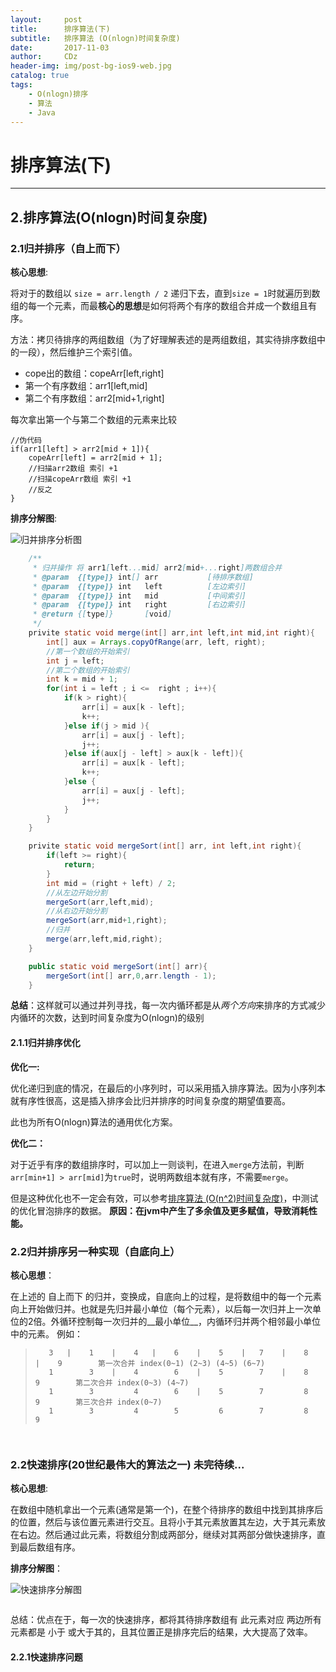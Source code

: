 ```yaml
---
layout:     post
title:      排序算法(下)
subtitle:   排序算法 (O(nlogn)时间复杂度)
date:       2017-11-03
author:     CDz
header-img: img/post-bg-ios9-web.jpg
catalog: true
tags:
    - O(nlogn)排序
    - 算法
    - Java
---
```


# 排序算法(下)
---
## 2.排序算法(O(nlogn)时间复杂度)

### 2.1归并排序（自上而下）

**核心思想**:

将对于的数组以 `size = arr.length / 2` 递归下去，直到`size = 1`时就遍历到数组的每一个元素，而最**核心的思想**是如何将两个有序的数组合并成一个数组且有序。

方法：拷贝待排序的两组数组（为了好理解表述的是两组数组，其实待排序数组中的一段），然后维护三个索引值。

- cope出的数组：copeArr[left,right]
- 第一个有序数组：arr1[left,mid]
- 第二个有序数组：arr2[mid+1,right]

每次拿出第一个与第二个数组的元素来比较
```
//伪代码
if(arr1[left] > arr2[mid + 1]){
    copeArr[left] = arr2[mid + 1];
    //扫描arr2数组 索引 +1
    //扫描copeArr数组 索引 +1
    //反之
}
```

**排序分解图**:

![归并排序分析图](https://gss3.bdstatic.com/7Po3dSag_xI4khGkpoWK1HF6hhy/baike/c0%3Dbaike92%2C5%2C5%2C92%2C30/sign=236fa62859b5c9ea76fe0bb1b450dd65/c8177f3e6709c93d673b9ed49d3df8dcd00054c3.jpg)

```java
    /**
     * 归并操作 将 arr1[left...mid] arr2[mid+...right]两数组合并
     * @param  {[type]} int[] arr           [待排序数组]
     * @param  {[type]} int   left          [左边索引]
     * @param  {[type]} int   mid           [中间索引]
     * @param  {[type]} int   right         [右边索引]
     * @return {[type]}       [void]
     */
    privite static void merge(int[] arr,int left,int mid,int right){
        int[] aux = Arrays.copyOfRange(arr, left, right);
        //第一个数组的开始索引
        int j = left;
        //第二个数组的开始索引
        int k = mid + 1;
        for(int i = left ; i <=  right ; i++){
            if(k > right){
                arr[i] = aux[k - left];
                k++;
            }else if(j > mid ){
                arr[i] = aux[j - left];
                j++;
            }else if(aux[j - left] > aux[k - left]){
                arr[i] = aux[k - left];
                k++;
            }else {
                arr[i] = aux[j - left];
                j++;
            }
        }
    }

    privite static void mergeSort(int[] arr, int left,int right){
        if(left >= right){
            return;
        }
        int mid = (right + left) / 2;
        //从左边开始分割
        mergeSort(arr,left,mid);
        //从右边开始分割
        mergeSort(arr,mid+1,right);
        //归并
        merge(arr,left,mid,right);
    }

    public static void mergeSort(int[] arr){
        mergeSort(int[] arr,0,arr.length - 1);
    }

```

**总结**：这样就可以通过并列寻找，每一次内循环都是从*两个方向*来排序的方式减少内循环的次数，达到时间复杂度为O(nlogn)的级别

#### 2.1.1归并排序优化
**优化一:**

优化递归到底的情况，在最后的小序列时，可以采用插入排序算法。因为小序列本就有序性很高，这是插入排序会比归并排序的时间复杂度的期望值要高。

此也为所有O(nlogn)算法的通用优化方案。

**优化二：**

对于近乎有序的数组排序时，可以加上一则谈判，在进入`merge`方法前，判断 `arr[min+1] > arr[mid]`为`true`时，说明两数组本就有序，不需要`merge`。

但是这种优化也不一定会有效，可以参考[排序算法 (O(n^2)时间复杂度)](https://cdz1129.github.io/2017/11/03/O(n-2)%E6%8E%92%E5%BA%8F%E7%AE%97%E6%B3%95%E6%80%9D%E6%83%B3/)，中测试的优化冒泡排序的数据。
**原因：在jvm中产生了多余值及更多赋值，导致消耗性能。**

### 2.2归并排序另一种实现（自底向上）
**核心思想**：

在上述的 自上而下 的归并，变换成，自底向上的过程，是将数组中的每一个元素向上开始做归并。也就是先归并最小单位（每个元素），以后每一次归并上一次单位的2倍。外循环控制每一次归并的__最小单位__，内循环归并两个相邻最小单位中的元素。
例如：

>        3   |    1    |    4   |    6    |    5    |   7    |    8   |    9        第一次合并 index(0~1) (2~3) (4~5) (6~7)
>        1        3    |    4        6    |    5        7    |    8        9        第二次合并 index(0~3) (4~7)
>        1        3         4        6    |    5        7         8        9        第三次合并 index(0~7)
>        1        3         4        5         6        7         8        9


```java
    

```

### 2.2快速排序(20世纪最伟大的算法之一) 未完待续...

**核心思想**:

在数组中随机拿出一个元素(通常是第一个)，在整个待排序的数组中找到其排序后的位置，然后与该位置元素进行交互。且将小于其元素放置其左边，大于其元素放在右边。然后通过此元素，将数组分割成两部分，继续对其两部分做快速排序，直到最后数组有序。

**排序分解图**：

![快速排序分解图](https://gss0.bdstatic.com/94o3dSag_xI4khGkpoWK1HF6hhy/baike/c0%3Dbaike80%2C5%2C5%2C80%2C26/sign=157d647823a446236ac7ad30f94b196b/574e9258d109b3dee4ddfa6acfbf6c81800a4c55.jpg)


```java

```

总结：优点在于，每一次的快速排序，都将其待排序数组有 此元素对应 两边所有元素都是 小于 或大于其的，且其位置正是排序完后的结果，大大提高了效率。

#### 2.2.1快速排序问题




